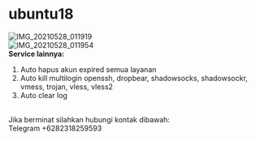 # ubuntu18
![IMG_20210528_011919](https://user-images.githubusercontent.com/56117745/119877360-24788100-bf53-11eb-9abd-470ebb463c0d.jpg)
<br>
![IMG_20210528_011954](https://user-images.githubusercontent.com/56117745/119877372-27737180-bf53-11eb-83a2-04172f9dbba7.jpg)
<br>
**Service lainnya:**
1. Auto hapus akun expired semua layanan
2. Auto kill multilogin openssh, dropbear, shadowsocks, shadowsockr, vmess, trojan, vless, vless2
3. Auto clear log
<br>
Jika berminat silahkan hubungi kontak dibawah:
<br>
Telegram +6282318259593
